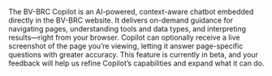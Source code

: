 The BV-BRC Copilot is an AI-powered, context-aware chatbot embedded directly in the BV-BRC website. 
It delivers on-demand guidance for navigating pages, understanding tools and data types, and interpreting results—right from your browser. 
Copilot can optionally receive a live screenshot of the page you’re viewing, letting it answer page-specific questions with greater accuracy. 
This feature is currently in beta, and your feedback will help us refine Copilot’s capabilities and expand what it can do.
